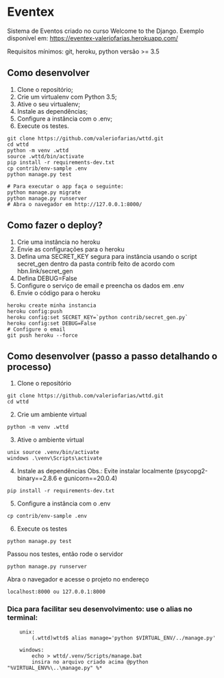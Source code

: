 # Eventex 

Sistema de Eventos criado no curso Welcome to the Django.
Exemplo disponível em: https://eventex-valeriofarias.herokuapp.com/

Requisitos mínimos: git, heroku, python versão >= 3.5

## Como desenvolver

1. Clone o repositório;
2. Crie um virtualenv com Python 3.5;
3. Ative o seu virtualenv;
4. Instale as dependências;
5. Configure a instância com o .env;
6. Execute os testes.

```console
git clone https://github.com/valeriofarias/wttd.git
cd wttd
python -m venv .wttd
source .wttd/bin/activate
pip install -r requirements-dev.txt
cp contrib/env-sample .env
python manage.py test

# Para executar o app faça o seguinte:
python manage.py migrate
python manage.py runserver
# Abra o navegador em http://127.0.0.1:8000/
```

## Como fazer o deploy?

1. Crie uma instância no heroku
2. Envie as configurações para o heroku
3. Defina uma SECRET_KEY segura para instância usando o script secret_gen dentro da pasta contrib feito de acordo com hbn.link/secret_gen
4. Defina DEBUG=False
5. Configure o serviço de email e preencha os dados em .env
6. Envie o código para o heroku

```console
heroku create minha instancia
heroku config:push
heroku config:set SECRET_KEY=`python contrib/secret_gen.py`
heroku config:set DEBUG=False
# Configure o email
git push heroku --force
```

## Como desenvolver (passo a passo detalhando o processo)

1. Clone o repositório
```
git clone https://github.com/valeriofarias/wttd.git
cd wttd
```
2. Crie um ambiente virtual
```
python -m venv .wttd
```
3. Ative o ambiente virtual
```
unix source .venv/bin/activate
windows .\venv\Scripts\activate
```
4. Instale as dependências 
Obs.: Evite instalar localmente (psycopg2-binary==2.8.6 e gunicorn==20.0.4)
```
pip install -r requirements-dev.txt
```
5. Configure a instância com o .env
```
cp contrib/env-sample .env
```

6. Execute os testes
```
python manage.py test
```
Passou nos testes, então rode o servidor
```
python manage.py runserver
```
Abra o navegador e acesse o projeto no endereço
```
localhost:8000 ou 127.0.0.1:8000
```

### Dica para facilitar seu desenvolvimento: use o alias no terminal:
```
    unix:
        (.wttd)wttd$ alias manage='python $VIRTUAL_ENV/../manage.py'

    windows:
        echo > wttd/.venv/Scripts/manage.bat
        insira no arquivo criado acima @python "%VIRTUAL_ENV%\..\manage.py" %*

```
